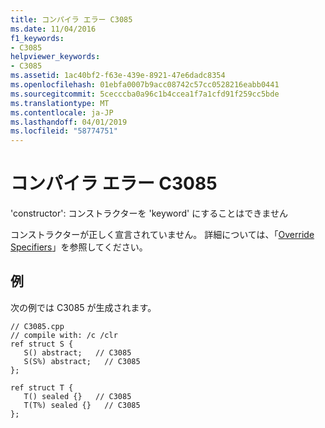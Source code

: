 ```yaml
---
title: コンパイラ エラー C3085
ms.date: 11/04/2016
f1_keywords:
- C3085
helpviewer_keywords:
- C3085
ms.assetid: 1ac40bf2-f63e-439e-8921-47e6dadc8354
ms.openlocfilehash: 01ebfa0007b9acc08742c57cc0528216eabb0441
ms.sourcegitcommit: 5cecccba0a96c1b4ccea1f7a1cfd91f259cc5bde
ms.translationtype: MT
ms.contentlocale: ja-JP
ms.lasthandoff: 04/01/2019
ms.locfileid: "58774751"
---
```

# <a name="compiler-error-c3085"></a>コンパイラ エラー C3085

'constructor': コンストラクターを 'keyword' にすることはできません

コンストラクターが正しく宣言されていません。 詳細については、「[Override Specifiers](../../extensions/override-specifiers-cpp-component-extensions.md)」を参照してください。

## <a name="example"></a>例

次の例では C3085 が生成されます。

```
// C3085.cpp
// compile with: /c /clr
ref struct S {
   S() abstract;   // C3085
   S(S%) abstract;   // C3085
};

ref struct T {
   T() sealed {}   // C3085
   T(T%) sealed {}   // C3085
};
```
